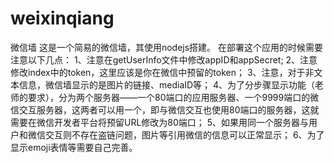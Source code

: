 # weixinqiang
微信墙
这是一个简易的微信墙，其使用nodejs搭建。
在部署这个应用的时候需要注意以下几点：
1、注意在getUserInfo文件中修改appID和appSecret;
2、注意修改index中的token，这里应该是你在微信中预留的token；
3、注意，对于非文本信息，微信墙显示的是图片的链接、mediaID等；
4、为了分步骤显示功能（老师的要求），分为两个服务器——一个80端口的应用服务器、一个9999端口的微信交互服务器，这两者可以用一个，即与微信交互也使用80端口的服务器，这就需要在微信开发者平台将预留URL修改为80端口；
5、如果用同一个服务器与用户和微信交互则不存在盗链问题，图片等引用微信的信息可以正常显示；
6、为了显示emoji表情等需要自己完善。
